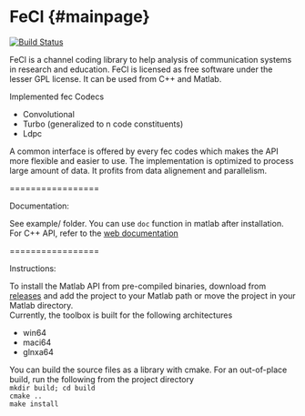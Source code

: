 FeCl {#mainpage}
=================

[![Build Status](https://travis-ci.org/eti-p-doray/FeCl.svg?branch=master)](https://travis-ci.org/eti-p-doray/FeCl)

FeCl is a channel coding library to help analysis of communication systems in research and education.
FeCl is licensed as free software under the lesser GPL license.
It can be used from C++ and Matlab.

Implemented fec Codecs<br/>
* Convolutional
* Turbo (generalized to n code constituents)
* Ldpc

A common interface is offered by every fec codes which makes the API more flexible and easier to use.
The implementation is optimized to process large amount of data. It profits from data alignement and parallelism.

=================

Documentation:

See example/ folder. You can use `doc` function in matlab after installation.
For C++ API, refer to the [web documentation](http://eti-p-doray.github.io/FeCl/)

=================

Instructions:

To install the Matlab API from pre-compiled binaries, download from [releases](https://github.com/eti-p-doray/FeCl/releases) and add the project to your Matlab path or move the project in your Matlab directory. <br/>
Currently, the toolbox is built for the following architectures<br/>
* win64 
* maci64 
* glnxa64 

You can build the source files as a library with cmake.
For an out-of-place build, run the following from the project directory<br/>
`mkdir build; cd build` <br/>
`cmake ..` <br/>
`make install` <br/>
